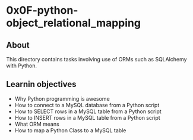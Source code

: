 # 0x0F-python-object_relational_mapping
## About
This directory contains tasks involving use of ORMs such as SQLAlchemy with Python.

## Learnin objectives
* Why Python programming is awesome
* How to connect to a MySQL database from a Python script
* How to SELECT rows in a MySQL table from a Python script
* How to INSERT rows in a MySQL table from a Python script
* What ORM means
* How to map a Python Class to a MySQL table
